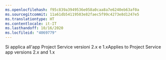 ```yaml
---
ms.openlocfilehash: f95c839a3949536e058a0caa8a7e6240eb63af0a
ms.sourcegitcommit: 11a61db54119503e82faec5f99c4273e8d1247e5
ms.translationtype: HT
ms.contentlocale: it-IT
ms.lasthandoff: 10/16/2020
ms.locfileid: "4069779"
---
```

<span data-ttu-id="033fc-101">Si applica all'app Project Service versioni 2.x e 1.x</span><span class="sxs-lookup"><span data-stu-id="033fc-101">Applies to Project Service app versions 2.x and 1.x</span></span>

